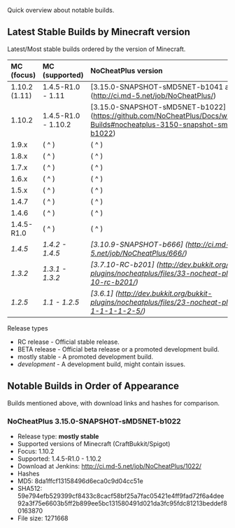 Quick overview about notable builds.

## Latest Stable Builds by Minecraft version

Latest/Most stable builds ordered by the version of Minecraft.

| MC (focus)    | MC (supported) | NoCheatPlus version | Release type |
| :-------------| :------------- | :------------------ | :----------- |
| 1.10.2 (1.11) | 1.4.5-R1.0 - 1.11 | [3.15.0-SNAPSHOT-sMD5NET-b1041 and later] (http://ci.md-5.net/job/NoCheatPlus/) | _development_ |
| 1.10.2 | 1.4.5-R1.0 - 1.10.2 | [3.15.0-SNAPSHOT-sMD5NET-b1022] (https://github.com/NoCheatPlus/Docs/wiki/Notable-Builds#nocheatplus-3150-snapshot-smd5net-b1022) | mostly stable |
| 1.9.x | ( ^ ) | ( ^ ) | ( ^ ) |
| 1.8.x | ( ^ ) | ( ^ ) | ( ^ ) |
| 1.7.x | ( ^ ) | ( ^ ) | ( ^ ) |
| 1.6.x | ( ^ ) | ( ^ ) | ( ^ ) |
| 1.5.x | ( ^ ) | ( ^ ) | ( ^ ) |
| 1.4.7 | ( ^ ) | ( ^ ) | ( ^ ) |
| 1.4.6 | ( ^ ) | ( ^ ) | ( ^ ) |
| 1.4.5-R1.0 | ( ^ ) | ( ^ ) | ( ^ ) |
| _1.4.5_ | _1.4.2 - 1.4.5_ |  _[3.10.9-SNAPSHOT-b666] (http://ci.md-5.net/job/NoCheatPlus/666/)_ | _development_ |
| _1.3.2_ | _1.3.1 - 1.3.2_ | _[3.7.10-RC-b201] (http://dev.bukkit.org/bukkit-plugins/nocheatplus/files/33-nocheat-plus-3-7-10-rc-b201/)_ | _RC release_ |
| _1.2.5_ | _1.1 - 1.2.5_ | _[3.6.1] (http://dev.bukkit.org/bukkit-plugins/nocheatplus/files/23-nocheat-plus-v3-6-1-1-1-1-2-5/)_ | _RC release_ |

Release types
* RC release - Official stable release.
* BETA release - Official beta release or a promoted development build.
* mostly stable - A promoted development build.
* _development_ - A development build, might contain issues.

## Notable Builds in Order of Appearance

Builds mentioned above, with download links and hashes for comparison.

### NoCheatPlus 3.15.0-SNAPSHOT-sMD5NET-b1022
* Release type: **mostly stable**
* Supported versions of Minecraft (CraftBukkit/Spigot)
 * Focus: 1.10.2
 * Supported: 1.4.5-R1.0 - 1.10.2
* Download at Jenkins: http://ci.md-5.net/job/NoCheatPlus/1022/
* Hashes
 * MD5: 8da1ffcf13158496d6eca0c9d04cc51e
 * SHA512: 59e794efb529399cf8433c8cacf58bf25a7fac05421e4ff9fad72f6a4dee92a3f75e6603b5ff2b899ee5bc131580491d021da3fc95fdc81213beddef80163870
 * File size: 1271668
